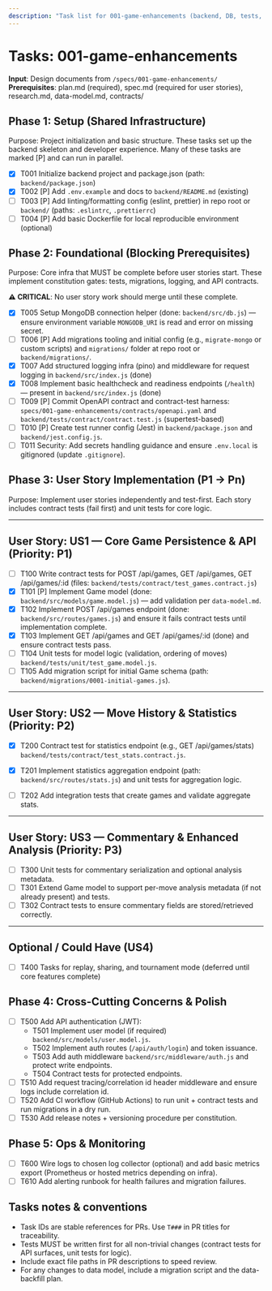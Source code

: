 ```yaml
---
description: "Task list for 001-game-enhancements (backend, DB, tests, logging)"
---
```


# Tasks: 001-game-enhancements

**Input**: Design documents from `/specs/001-game-enhancements/`
**Prerequisites**: plan.md (required), spec.md (required for user stories), research.md, data-model.md, contracts/

## Phase 1: Setup (Shared Infrastructure)

Purpose: Project initialization and basic structure. These tasks set up the
backend skeleton and developer experience. Many of these tasks are marked [P]
and can run in parallel.

- [x] T001 Initialize backend project and package.json (path: `backend/package.json`)
- [x] T002 [P] Add `.env.example` and docs to `backend/README.md` (existing)
- [ ] T003 [P] Add linting/formatting config (eslint, prettier) in repo root or `backend/` (paths: `.eslintrc`, `.prettierrc`)
- [ ] T004 [P] Add basic Dockerfile for local reproducible environment (optional)

## Phase 2: Foundational (Blocking Prerequisites)

Purpose: Core infra that MUST be complete before user stories start. These
implement constitution gates: tests, migrations, logging, and API contracts.

**⚠️ CRITICAL**: No user story work should merge until these complete.

- [x] T005 Setup MongoDB connection helper (done: `backend/src/db.js`) — ensure environment variable `MONGODB_URI` is read and error on missing secret.
- [ ] T006 [P] Add migrations tooling and initial config (e.g., `migrate-mongo` or custom scripts) and `migrations/` folder at repo root or `backend/migrations/`.
- [x] T007 Add structured logging infra (pino) and middleware for request logging in `backend/src/index.js` (done)
- [x] T008 Implement basic healthcheck and readiness endpoints (`/health`) — present in `backend/src/index.js` (done)
- [ ] T009 [P] Commit OpenAPI contract and contract-test harness: `specs/001-game-enhancements/contracts/openapi.yaml` and `backend/tests/contract/contract.test.js` (supertest-based)
- [ ] T010 [P] Create test runner config (Jest) in `backend/package.json` and `backend/jest.config.js`.
- [ ] T011 Security: Add secrets handling guidance and ensure `.env.local` is gitignored (update `.gitignore`).

## Phase 3: User Story Implementation (P1 → Pn)

Purpose: Implement user stories independently and test-first. Each story
includes contract tests (fail first) and unit tests for core logic.

---
User Story: US1 — Core Game Persistence & API (Priority: P1)
---
- [ ] T100 Write contract tests for POST /api/games, GET /api/games, GET /api/games/:id (files: `backend/tests/contract/test_games.contract.js`)
- [x] T101 [P] Implement Game model (done: `backend/src/models/game.model.js`) — add validation per `data-model.md`.
- [x] T102 Implement POST /api/games endpoint (done: `backend/src/routes/games.js`) and ensure it fails contract tests until implementation complete.
- [x] T103 Implement GET /api/games and GET /api/games/:id (done) and ensure contract tests pass.
- [ ] T104 Unit tests for model logic (validation, ordering of moves) `backend/tests/unit/test_game.model.js`.
- [ ] T105 Add migration script for initial Game schema (path: `backend/migrations/0001-initial-games.js`).

---
User Story: US2 — Move History & Statistics (Priority: P2)
---
- [x] T200 Contract test for statistics endpoint (e.g., GET /api/games/stats) `backend/tests/contract/test_stats.contract.js`.
- [x] T201 Implement statistics aggregation endpoint (path: `backend/src/routes/stats.js`) and unit tests for aggregation logic.
- [ ] T202 Add integration tests that create games and validate aggregate stats.


---
User Story: US3 — Commentary & Enhanced Analysis (Priority: P3)
---
- [ ] T300 Unit tests for commentary serialization and optional analysis metadata.
- [ ] T301 Extend Game model to support per-move analysis metadata (if not already present) and tests.
- [ ] T302 Contract tests to ensure commentary fields are stored/retrieved correctly.

---
Optional / Could Have (US4)
---
- [ ] T400 Tasks for replay, sharing, and tournament mode (deferred until core features complete)

## Phase 4: Cross-Cutting Concerns & Polish

- [ ] T500 Add API authentication (JWT):
  - T501 Implement user model (if required) `backend/src/models/user.model.js`.
  - T502 Implement auth routes (`/api/auth/login`) and token issuance.
  - T503 Add auth middleware `backend/src/middleware/auth.js` and protect write endpoints.
  - T504 Contract tests for protected endpoints.
- [ ] T510 Add request tracing/correlation id header middleware and ensure logs include correlation id.
- [ ] T520 Add CI workflow (GitHub Actions) to run unit + contract tests and run migrations in a dry run.
- [ ] T530 Add release notes + versioning procedure per constitution.

## Phase 5: Ops & Monitoring

- [ ] T600 Wire logs to chosen log collector (optional) and add basic metrics export (Prometheus or hosted metrics depending on infra).
- [ ] T610 Add alerting runbook for health failures and migration failures.

## Tasks notes & conventions

- Task IDs are stable references for PRs. Use `T###` in PR titles for traceability.
- Tests MUST be written first for all non-trivial changes (contract tests for API surfaces, unit tests for logic).
- Include exact file paths in PR descriptions to speed review.
- For any changes to data model, include a migration script and the data-backfill plan.
